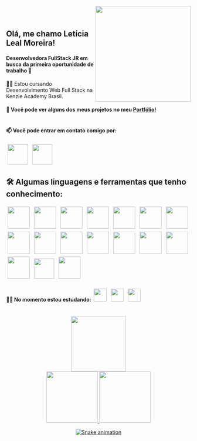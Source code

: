
<img align="right" width="260px"  src="https://i.imgur.com/T8ZriJL.png">

</br>
</br>

<div dsplay="inline-block">
 
 <h2 align="left">Olá, me chamo Letícia Leal Moreira!
</h2>
    <h4>
        Desenvolvedora FullStack JR em busca da primeira oportunidade de trabalho 🚀 
    </h4>
    ✍🏻 Estou cursando Desenvolvimento Web Full Stack na Kenzie Academy Brasil.
    <h4>📄 Você pode ver alguns dos meus projetos no meu <a href="https://letlm.vercel.app/" target="_blank">Portfólio!</a></h4>
     <h1 align="left">
</h1>
</div>
<div align="left" >

       
 #### 📫 Você pode entrar em contato comigo por: </br>
  <a href = "mailto:lealmleticia@gmail.com"><img width="55px" style="padding:4px" src="https://img.icons8.com/color/144/000000/gmail.png" target="_blank"></a> 
<a href="https://www.linkedin.com/in/leticia-leal-moreira/" target="_blank"><img width="55px" style="padding:4px" src="https://img.icons8.com/color/144/000000/linkedin.png" target="_blank"></a>   


  <h2>🛠️ Algumas linguagens e ferramentas que tenho conhecimento:</h2>

<div  width="50%">
	<img width="60px" style="padding:4px" src="https://img.icons8.com/color/144/000000/python.png"/>
	<img width="60px" style="padding:4px" src="https://img.icons8.com/color/144/000000/javascript.png"/>
 <img width="60px" style="padding:4px" src="https://img.icons8.com/color/144/000000/typescript.png"/>
  <img width="60px" style="padding:4px" src="https://img.icons8.com/color/144/000000/django.png"/>
 <img width="60px" style="padding:4px" src="https://img.icons8.com/color/144/000000/react-native.png"/>
 <img width="60px" style="padding:4px" src="https://img.icons8.com/color/144/000000/nextjs.png"/>
 <img width="60px" style="padding:4px" src="https://img.icons8.com/color/144/000000/redux.png"/>
 <img width="60px" style="padding:4px" src="https://img.icons8.com/color/144/000000/git.png"/>
 <img width="60px" style="padding:4px" src="https://img.icons8.com/color/144/000000/docker.png"/>
 <img width="60px" style="padding:4px" src="https://img.icons8.com/color/144/000000/nodejs.png"/>
 <img width="60px" style="padding:4px" src="https://img.icons8.com/color/144/000000/postgresql.png"/>
 <img width="60px" style="padding:4px" src="https://img.icons8.com/color/144/000000/express-js.png"/>
 <img width="60px" style="padding:4px" src="https://img.icons8.com/color/144/000000/heroku.png"/>
 <img width="60px" style="padding:4px" src="https://img.icons8.com/color/144/000000/gitlab.png"/>
 <img width="60px" style="padding:4px" src="https://img.icons8.com/color/144/000000/figma.png"/>
 <img width="55px" style="padding:4px" src="https://cdn.jsdelivr.net/gh/devicons/devicon/icons/yarn/yarn-original.svg" />
 <img width="60px" style="padding:4px" src="https://cdn.jsdelivr.net/gh/devicons/devicon/icons/npm/npm-original-wordmark.svg" />
          
 
</div>
<h4>✍🏻  No momento estou estudando: <img width="35px" style="padding:4px" src="https://img.icons8.com/color/48/000000/vue-js.png"/> <img width="35px" style="padding:4px" src="https://img.icons8.com/color/48/000000/tailwind_css.png"/>
<img width="35px" style="padding:4px" src="https://cdn.jsdelivr.net/gh/devicons/devicon/icons/storybook/storybook-original.svg" />
</div>
<br>
<div align="center">
<a href="https://github.com/letlm">
 <img  height="150em" src="https://github-readme-streak-stats.herokuapp.com/?user=letlm&show_icons=true&border=true&theme=radical" />
 

<div>
<a href="https://github.com/letlm">
<img height="140em" src="https://github-readme-stats.vercel.app/api?username=letlm&show_icons=true&theme=radical&include_all_commits=true&count_private=true"/>
<img height="140em" src="https://github-readme-stats.vercel.app/api/top-langs/?username=letlm&layout=compact&langs_count=7&theme=radical"/>
</div>


![Snake animation](https://github.com/letlm/letlm/blob/output/github-contribution-grid-snake.svg)

</div>
